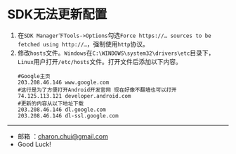 ﻿SDK无法更新配置
===

1. 在`SDK Manager下Tools->Options`勾选`Force https://… sources to be fetched using http://…`，强制使用`http`协议。             
2. 修改`hosts`文件。`Windows`在`C:\WINDOWS\system32\drivers\etc`目录下，`Linux`用户打开`/etc/hosts`文件。打开文件后添加以下内容。
    ```
	#Google主页 
	203.208.46.146 www.google.com 
	#这行是为了方便打开Android开发官网 现在好像不翻墙也可以打开 
	74.125.113.121 developer.android.com 
	#更新的内容从以下地址下载 
	203.208.46.146 dl.google.com 
	203.208.46.146 dl-ssl.google.com
	```

---

- 邮箱 ：charon.chui@gmail.com  
- Good Luck! 